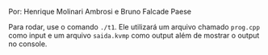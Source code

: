 Por: Henrique Molinari Ambrosi e Bruno Falcade Paese

Para rodar, use o comando `./t1`. Ele utilizará um arquivo chamado `prog.cpp` como input e um arquivo `saida.kvmp` como output além de mostrar o output no console.